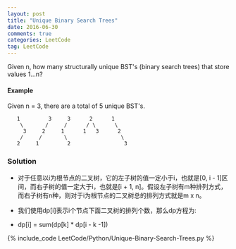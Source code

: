 ```yaml
---
layout: post
title: "Unique Binary Search Trees"
date: 2016-06-30
comments: true
categories: LeetCode
tag: LeetCode
---
```


Given n, how many structurally unique BST's (binary search trees) that store values 1...n?

#### Example
Given n = 3, there are a total of 5 unique BST's.

```
   1         3     3      2      1
    \       /     /      / \      \
     3     2     1      1   3      2
    /     /       \                 \
   2     1         2                 3
```

<!--more-->
### Solution
* 对于任意以i为根节点的二叉树，它的左子树的值一定小于i，也就是[0, i - 1]区间，而右子树的值一定大于i，也就是[i + 1, n]。假设左子树有m种排列方式，而右子树有n种，则对于i为根节点的二叉树总的排列方式就是m x n。

* 我们使用dp[i]表示i个节点下面二叉树的排列个数，那么dp方程为:

* dp[i] = sum(dp[k] * dp[i - k -1])

{% include_code LeetCode/Python/Unique-Binary-Search-Trees.py %}
